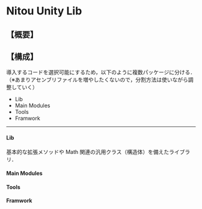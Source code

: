 # Nitou Unity Lib

## 【概要】



## 【構成】
導入するコードを選択可能にするため，以下のように複数パッケージに分ける．
（※あまりアセンブリファイルを増やしたくないので，分割方法は使いながら調整していく）

- Lib
- Main Modules
- Tools
- Framwork

--- 

#### Lib 
基本的な拡張メソッドや Math 関連の汎用クラス（構造体）を備えたライブラリ．

#### Main Modules

#### Tools

#### Framwork